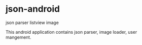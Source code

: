 json-android
============

json parser listview image

This android application contains json parser, image loader, user mangement. 
